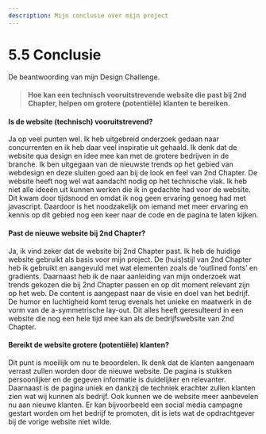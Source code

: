 ```yaml
---
description: Mijn conclusie over mijn project
---
```


# 5.5 Conclusie

De beantwoording van mijn Design Challenge.

> #### **Hoe kan een technisch vooruitstrevende website die past bij 2nd Chapter, helpen om grotere \(potentiële\) klanten te bereiken.**

#### Is de website \(technisch\) vooruitstrevend?

Ja op veel punten wel. Ik heb uitgebreid onderzoek gedaan naar concurrenten en ik heb daar veel inspiratie uit gehaald. Ik denk dat de website qua design en idee mee kan met de grotere bedrijven in de branche. Ik ben uitgegaan van de nieuwste trends op het gebied van webdesign en deze sluiten goed aan bij de look en feel van 2nd Chapter. De website heeft nog wel wat aandacht nodig op het technische vlak. Ik heb niet alle ideeën uit kunnen werken die ik in gedachte had voor de website. Dit kwam door tijdsnood en omdat ik nog geen ervaring genoeg had met javascript. Daardoor is het noodzakelijk om iemand met meer ervaring en kennis op dit gebied nog een keer naar de code en de pagina te laten kijken.

#### Past de nieuwe website bij 2nd Chapter?

Ja, ik vind zeker dat de website bij 2nd Chapter past. Ik heb de huidige website gebruikt als basis voor mijn project. De \(huis\)stijl van 2nd Chapter heb ik gebruikt en aangevuld met wat elementen zoals de ‘outlined fonts’ en gradients. Daarnaast heb ik de naar aanleiding van mijn onderzoek wat trends gekozen die bij 2nd Chapter passen en op dit moment relevant zijn op het web. De content is aangepast naar de visie en doel van het bedrijf. De humor en luchtigheid komt terug evenals het unieke en maatwerk in de vorm van de a-symmetrische lay-out. Dit alles heeft geresulteerd in een website die nog een hele tijd mee kan als de bedrijfswebsite van 2nd Chapter.

#### Bereikt de website grotere \(potentiële\) klanten?

Dit punt is moeilijk om nu te beoordelen. Ik denk dat de klanten aangenaam verrast zullen worden door de nieuwe website. De pagina is stukken persoonlijker en de gegeven informatie is duidelijker en relevanter. Daarnaast is de pagina uniek en dankzij de techniek erachter zullen klanten zien wat wij kunnen als bedrijf. Ook kunnen we de website meer aanbevelen nu aan nieuwe klanten. Er kan bijvoorbeeld een social media campagne gestart worden om het bedrijf te promoten, dit is iets wat de opdrachtgever bij de vorige website niet wilde.

